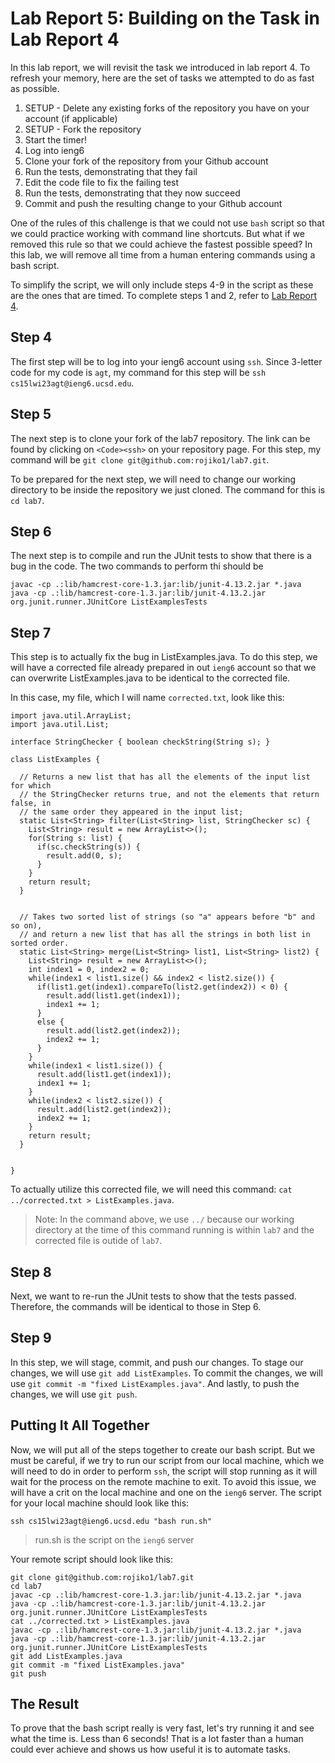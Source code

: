 # Lab Report 5: Building on the Task in Lab Report 4

In this lab report, we will revisit the task we introduced in lab report 4. To refresh your memory, here are the set of tasks we attempted to do as fast as possible.

1) SETUP - Delete any existing forks of the repository you have on your account (if applicable)
2) SETUP - Fork the repository
3) Start the timer!
4) Log into ieng6
5) Clone your fork of the repository from your Github account
6) Run the tests, demonstrating that they fail
7) Edit the code file to fix the failing test
8) Run the tests, demonstrating that they now succeed
9) Commit and push the resulting change to your Github account

One of the rules of this challenge is that we could not use ```bash``` script so that we could practice working with command line shortcuts. But what if we removed this rule so that we could achieve the fastest possible speed? In this lab, we will remove all time from a human entering commands using a bash script.

To simplify the script, we will only include steps 4-9 in the script as these are the ones that are timed. To complete steps 1 and 2, refer to [Lab Report 4](https://rojiko1.github.io/cse15l-lab-reports/reports/report4/report4).

## Step 4

The first step will be to log into your ieng6 account using ```ssh```. Since 3-letter code for my code is ```agt```, my command for this step will be ```ssh cs15lwi23agt@ieng6.ucsd.edu```.

## Step 5

The next step is to clone your fork of the lab7 repository. The link can be found by clicking on ```<Code><ssh>``` on your repository page. For this step, my command will be ```git clone git@github.com:rojiko1/lab7.git```.

To be prepared for the next step, we will need to change our working directory to be inside the repository we just cloned. The command for this is ```cd lab7```.

## Step 6

The next step is to compile and run the JUnit tests to show that there is a bug in the code. The two commands to perform thi should be
```
javac -cp .:lib/hamcrest-core-1.3.jar:lib/junit-4.13.2.jar *.java
java -cp .:lib/hamcrest-core-1.3.jar:lib/junit-4.13.2.jar org.junit.runner.JUnitCore ListExamplesTests
```

## Step 7

This step is to actually fix the bug in ListExamples.java. To do this step, we will have a corrected file already prepared in out ```ieng6``` account so that we can overwrite ListExamples.java to be identical to the corrected file.

In this case, my file, which I will name ```corrected.txt```, look like this:
```
import java.util.ArrayList;
import java.util.List;

interface StringChecker { boolean checkString(String s); }

class ListExamples {

  // Returns a new list that has all the elements of the input list for which
  // the StringChecker returns true, and not the elements that return false, in
  // the same order they appeared in the input list;
  static List<String> filter(List<String> list, StringChecker sc) {
    List<String> result = new ArrayList<>();
    for(String s: list) {
      if(sc.checkString(s)) {
        result.add(0, s);
      }
    }
    return result;
  }


  // Takes two sorted list of strings (so "a" appears before "b" and so on),
  // and return a new list that has all the strings in both list in sorted order.
  static List<String> merge(List<String> list1, List<String> list2) {
    List<String> result = new ArrayList<>();
    int index1 = 0, index2 = 0;
    while(index1 < list1.size() && index2 < list2.size()) {
      if(list1.get(index1).compareTo(list2.get(index2)) < 0) {
        result.add(list1.get(index1));
        index1 += 1;
      }
      else {
        result.add(list2.get(index2));
        index2 += 1;
      }
    }
    while(index1 < list1.size()) {
      result.add(list1.get(index1));
      index1 += 1;
    }
    while(index2 < list2.size()) {
      result.add(list2.get(index2));
      index2 += 1;
    }
    return result;
  }


}
```

To actually utilize this corrected file, we will need this command: ```cat ../corrected.txt > ListExamples.java```.

> Note: In the command above, we use ```../``` because our working directory at the time of this command running is within ```lab7``` and the corrected file is outide of ```lab7```.

## Step 8

Next, we want to re-run the JUnit tests to show that the tests passed. Therefore, the commands will be identical to those in Step 6.

## Step 9

In this step, we will stage, commit, and push our changes. To stage our changes, we will use ```git add ListExamples```. To commit the changes, we will use ```git commit -m "fixed ListExamples.java"```. And lastly, to push the changes, we will use ```git push```.

## Putting It All Together

Now, we will put all of the steps together to create our bash script. But we must be careful, if we try to run our script from our local machine, which we will need to do in order to perform ```ssh```, the script will stop running as it will wait for the process on the remote machine to exit. To avoid this issue, we will have a crit on the local machine and one on the ```ieng6``` server. The script for your local machine should look like this:

```
ssh cs15lwi23agt@ieng6.ucsd.edu "bash run.sh"
```

> run.sh is the script on the ```ieng6``` server

Your remote script should look like this:

```
git clone git@github.com:rojiko1/lab7.git
cd lab7
javac -cp .:lib/hamcrest-core-1.3.jar:lib/junit-4.13.2.jar *.java
java -cp .:lib/hamcrest-core-1.3.jar:lib/junit-4.13.2.jar org.junit.runner.JUnitCore ListExamplesTests
cat ../corrected.txt > ListExamples.java
javac -cp .:lib/hamcrest-core-1.3.jar:lib/junit-4.13.2.jar *.java
java -cp .:lib/hamcrest-core-1.3.jar:lib/junit-4.13.2.jar org.junit.runner.JUnitCore ListExamplesTests
git add ListExamples.java
git commit -m "fixed ListExamples.java"
git push
```

## The Result

To prove that the bash script really is very fast, let's try running it and see what the time is. Less than 6 seconds! That is a lot faster than a human could ever achieve and shows us how useful it is to automate tasks.